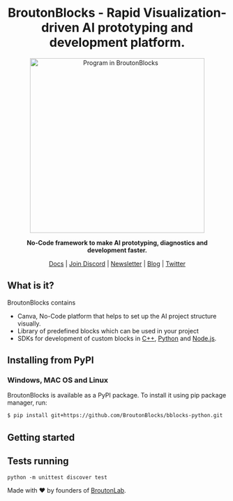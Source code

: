 <h1 align="center">BroutonBlocks - Rapid Visualization-driven AI prototyping and development platform.  </h1>

<p align="center">
<img align="center" src="https://broutonblocks.com/img/blocks3.35b077cf.png" alt="Program in BroutonBlocks" width="400"/>
</p>
<p align="center"><b>No-Code framework to make AI prototyping, diagnostics and development faster.</b></p>

<p align="center">
  <a href="">Docs</a>
  |
  <a href="">Join Discord</a>
  |
  <a href="">Newsletter</a>
  | 
  <a href="">Blog</a>
  | 
  <a href="">Twitter</a>
</p>

## What is it?
BroutonBlocks contains
 - Canva, No-Code platform that helps to set up the AI project structure visually.
 - Library of predefined blocks which can be used in your project
 - SDKs for development of custom blocks in <a href="https://github.com/BroutonBlocks/bblocks-cpp">C++</a>, <a href="https://github.com/BroutonBlocks/bblocks-python">Python</a> and <a href="https://github.com/BroutonBlocks/bblocks-node">Node.js</a>.

## Installing from PyPI
### Windows, MAC OS and Linux
BroutonBlocks is available as a PyPI package. To install it using pip package manager, run:
```sh
$ pip install git+https://github.com/BroutonBlocks/bblocks-python.git
```

## Getting started

## Tests running

```
python -m unittest discover test
```

Made with :heart: by founders of <a href="https://broutonlab.com">BroutonLab</a>.
